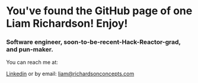 # You've found the GitHub page of one Liam Richardson! Enjoy!
### Software engineer, soon-to-be-recent-Hack-Reactor-grad, and pun-maker.
You can reach me at:

[Linkedin](https://www.linkedin.com/in/richardson-liam/) or by email: <liam@richardsonconcepts.com>

<!--
**CptOblivion/CptOblivion** is a ✨ _special_ ✨ repository because its `README.md` (this file) appears on your GitHub profile.

Here are some ideas to get you started:

- 🔭 I’m currently working on ...
- 🌱 I’m currently learning ...
- 👯 I’m looking to collaborate on ...
- 🤔 I’m looking for help with ...
- 💬 Ask me about ...
- 📫 How to reach me: ...
- 😄 Pronouns: ...
- ⚡ Fun fact: ...
-->
